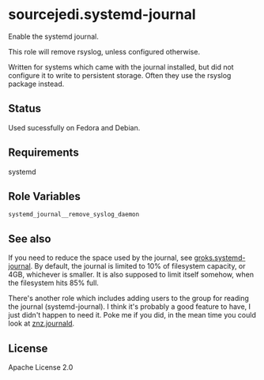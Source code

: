 # sourcejedi.systemd-journal

Enable the systemd journal.

This role will remove rsyslog, unless configured otherwise.

Written for systems which came with the journal installed, but did not configure it to write to persistent storage.  Often they use the rsyslog package instead.

## Status

Used sucessfully on Fedora and Debian.

## Requirements

systemd

## Role Variables

`systemd_journal__remove_syslog_daemon`


## See also

If you need to reduce the space used by the journal, see
[groks.systemd-journal](https://galaxy.ansible.com/groks/systemd-journal/).
By default, the journal is limited to 10% of filesystem capacity, or 4GB, whichever is smaller.
It is also supposed to limit itself somehow, when the filesystem hits 85% full.

There's another role which includes adding users to the group for reading the journal (systemd-journal).
I think it's probably a good feature to have, I just didn't happen to need it.
Poke me if you did, in the mean time you could look at
[znz.journald](https://galaxy.ansible.com/znz/journald/).

## License

Apache License 2.0
